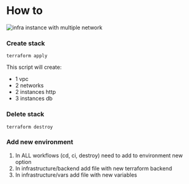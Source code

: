 # How to

![infra instance with multiple network](./img/03-multiple-network.png "infra instance with multiple network")

### Create stack

```
terraform apply
```

This script will create:
-   1 vpc
-   2 networks
-   2 instances http
-   3 instances db

### Delete stack

```
terraform destroy
```

### Add new environment

1. In ALL workflows (cd, ci, destroy) need to add to environment new option
2. In infrastructure/backend add file with new terraform backend
3. In infrastructure/vars add file with new variables